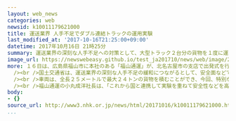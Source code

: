 ```yaml
---
layout: web_news
categories: web
newsid: k10011179621000
title: 運送業界 人手不足でダブル連結トラックの運用実験
last_modified_at: '2017-10-16T21:25:00+09:00'
datetime: 2017年10月16日 21時25分
summary: 運送業界の深刻な人手不足への対策として、大型トラック２台分の貨物を１度に運べる全長２５メートルの「ダブル連結トラック」の運用実験が始まり、愛知県北名古屋市で出発式が行われました。
image_url: https://newswebeasy.github.io/test_ja201710/news/web/image/2017/10/16/K10011179621_1710162022_1710162026_01_02.jpg
more: １６日は、広島県福山市に本社のある「福山通運」が、北名古屋市の支店で出発式を行いました。<br /><br />「ダブル連結トラック」は、大型トラックの後ろにトレーラーを連結し、より多くの貨物を運べるようにした車両で、全長２１メートルまでは公道を走ることができます。<br
  /><br />国土交通省は、運送業界の深刻な人手不足の緩和につながるとして、安全面などで課題などがないか、去年１１月から運送会社などと実証実験を進めています。<br
  /><br />車両は、全長２５メートルで最大２４トンの貨物を積むことができ、今回、特別な許可をとって、北名古屋市と静岡県裾野市の間を新東名高速道路を通って週３日走行する予定で、午後１０時ごろに最初の便が出発するということです。<br
  /><br />福山通運の小丸成洋社長は、「これから国と連携して実験を重ねて安全性などを高めていき、実際に『ダブル連結トラック』の導入を進めることで、ドライバーに対する生産性を高めていきたい」と話していました。
body:
- {}
source_url: http://www3.nhk.or.jp/news/html/20171016/k10011179621000.html
...
```

